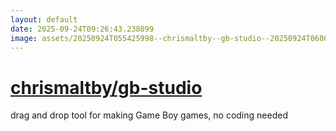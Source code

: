 ```yaml
---
layout: default
date: 2025-09-24T09:26:43.238099
image: assets/20250924T055425998--chrismaltby--gb-studio--20250924T060018374--cropped.png
---
```


# [chrismaltby/gb-studio](https://github.com/chrismaltby/gb-studio)

drag and drop tool for making Game Boy games, no coding needed
